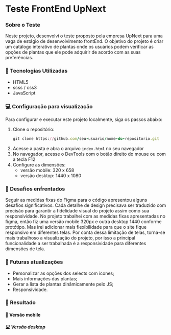 # Teste FrontEnd UpNext

### Sobre o Teste

Neste projeto, desenvolvi o teste proposto pela empresa UpNext para uma vaga de estágio de desenvolvimento frontEnd. 
O objetivo do projeto é criar um catálogo interativo de plantas onde os usuários podem verificar as opções de plantas que ele pode adquirir de acordo com as suas preferências. 

### :hammer: Tecnologias Utilizadas

 - HTML5
 - scss / css3
 - JavaScript

### :computer: Configuração para visualização
Para configurar e executar este projeto localmente, siga os passos abaixo:

 1. Clone o repositório:
    ```ruby
    git clone https://github.com/seu-usuario/nome-do-repositorio.git
    ```
 2. Acesse a pasta e abra o arquivo `index.html` no seu navegador
 3. No navegador, acesse o DevTools com o botão direito do mouse ou com a tecla F12
 4. Configure as dimensões:
    - versão mobile:
        320 x 658
    - versão desktop:
        1440 x 1080

### :bookmark: Desafios enfrentados

Seguir as medidas fixas do Figma para o código apresentou alguns desafios significativos. Cada detalhe de design precisava ser traduzido com precisão para garantir a fidelidade visual do projeto assim como sua responsividade.
No projeto trabalhei com as medidas fixas apresentadas no figma, então fiz uma versão mobile 320px e outra desktop 1440 conforme protótipo. Mas irei adicionar mais flexibilidade para que o site fique responsivo em diferentes telas.
Por conta dessa limitação de telas, torna-se mais trabalhoso a visualização do projeto, por isso a principal funcionalidade a ser trabalhada é a responsividade para diferentes dimensões de tela.

### :high_brightness: Futuras atualizações

 - Personalizar as opções dos selects com ícones;
 - Mais informações das plantas;
 - Gerar a lista de plantas dinâmicamente pelo JS;
 - Responsividade.

### :rocket: Resultado
#### :iphone: Versão mobile

##### :computer: Versão desktop